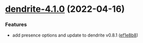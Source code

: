# [dendrite-4.1.0](https://github.com/AlexanderBabel/helm-charts/compare/dendrite-4.0.0...dendrite-4.1.0) (2022-04-16)


### Features

* add presence options and update to dendrite v0.8.1 ([ef1e8b8](https://github.com/AlexanderBabel/helm-charts/commit/ef1e8b85554985aeffbec3bf340011907a172cac))
